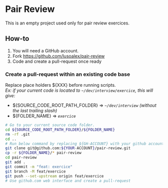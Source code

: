 # Pair Review

This is an empty project used only for pair review exercices.

## How-to

1. You will need a GitHub account.
2. Fork https://github.com/lusoalex/pair-review
3. Code and create a pull-request once ready

### Create a pull-request within an existing code base

Replace place holders ${XXX} before running scripts.  
_Ex: if your current code is located to `~/dev/interview/exercice`, this will give:_
- ${SOURCE_CODE_ROOT_PATH_FOLDER} =>  _`~/dev/interview` (without the last trailing slash)_
- ${FOLDER_NAME} => _`exercice`_


``` BASH
# Go to your current source code folder.
cd ${SOURCE_CODE_ROOT_PATH_FOLDER}/${FOLDER_NAME}
rm -rf .git
cd ..
# Run below command by replacing ${GH-ACCOUNT} with your github account
git clone git@github.com:${YOUR-ACCOUNT}/pair-review.git
cp -r ${FOLDER_NAME}/* pair-review
cd pair-review
git add .
git commit -m "feat: exercice"
git branch -M feat/exercice
git push --set-upstream origin feat/exercice
# Use github.com web interface and create a pull-request
```
